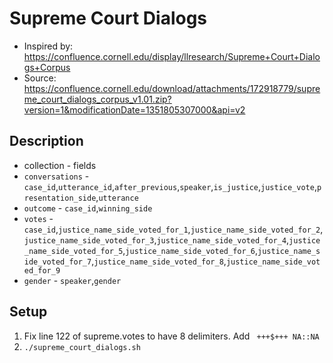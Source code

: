 # Supreme Court Dialogs

* Inspired by: https://confluence.cornell.edu/display/llresearch/Supreme+Court+Dialogs+Corpus
* Source: https://confluence.cornell.edu/download/attachments/172918779/supreme_court_dialogs_corpus_v1.01.zip?version=1&modificationDate=1351805307000&api=v2

## Description

* collection - fields
* `conversations` - `case_id`,`utterance_id`,`after_previous`,`speaker`,`is_justice`,`justice_vote`,`presentation_side`,`utterance`
* `outcome` - `case_id`,`winning_side`
* `votes` - `case_id`,`justice_name_side_voted_for_1`,`justice_name_side_voted_for_2`,`justice_name_side_voted_for_3`,`justice_name_side_voted_for_4`,`justice_name_side_voted_for_5`,`justice_name_side_voted_for_6`,`justice_name_side_voted_for_7`,`justice_name_side_voted_for_8`,`justice_name_side_voted_for_9`
* `gender` - `speaker`,`gender`

## Setup
1. Fix line 122 of supreme.votes to have 8 delimiters. Add ` +++$+++ NA::NA`
2. `./supreme_court_dialogs.sh`

